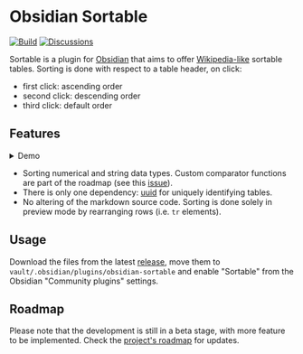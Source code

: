 # Obsidian Sortable

[![Build](https://github.com/alexandru-dinu/obsidian-sortable/actions/workflows/main.yml/badge.svg)](https://github.com/alexandru-dinu/obsidian-sortable/actions/workflows/main.yml)
[![Discussions](https://img.shields.io/badge/discussions-welcome-blueviolet)](https://github.com/alexandru-dinu/obsidian-sortable/discussions)

Sortable is a plugin for [Obsidian](https://obsidian.md) that aims to offer [Wikipedia-like](https://en.wikipedia.org/wiki/Help:Sorting#Example) sortable tables. Sorting is done with respect to a table header, on click:
- first click: ascending order
- second click: descending order
- third click: default order

## Features
<details>
<summary>Demo</summary>

https://user-images.githubusercontent.com/14110183/128138299-fd2a1bb2-6f87-4b50-b306-17550d8adc64.mov

</details>

- Sorting numerical and string data types. Custom comparator functions are part of the roadmap (see this [issue](https://github.com/alexandru-dinu/obsidian-sortable/issues/12)).
- There is only one dependency: [uuid](https://www.npmjs.com/package/uuid) for uniquely identifying tables.
- No altering of the markdown source code. Sorting is done solely in preview mode by rearranging rows (i.e. `tr` elements).

## Usage
Download the files from the latest [release](https://github.com/alexandru-dinu/obsidian-sortable/releases),
move them to `vault/.obsidian/plugins/obsidian-sortable` and enable "Sortable" from the Obsidian "Community plugins" settings.

## Roadmap
Please note that the development is still in a beta stage, with more feature to be implemented.
Check the [project's roadmap](https://github.com/alexandru-dinu/obsidian-sortable/projects/1) for updates.
